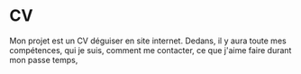 # CV
Mon projet est un CV déguiser en site internet.
Dedans, il y aura toute mes compétences, qui je suis, comment me contacter, ce que j'aime faire durant mon passe temps, 
